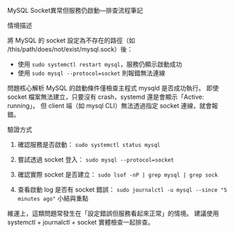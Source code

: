 MySQL Socket異常但服務仍啟動—排查流程筆記


情境描述


將 MySQL 的 socket 設定為不存在的路徑（如 /this/path/does/not/exist/mysql.sock）後：
- 使用 `sudo systemctl restart mysql`，服務仍顯示啟動成功
- 使用 `sudo mysql --protocol=socket` 則報錯無法連線

問題核心解析
MySQL 的啟動條件僅檢查主程式 mysqld 是否成功執行。
即使 socket 檔案無法建立，只要沒有 crash，systemd 還是會顯示「Active: running」。
但 client 端（如 mysql CLI）無法透過指定 socket 連線，就會報錯。

驗證方式
1. 確認服務是否啟動：
 `sudo systemctl status mysql`
2. 嘗試透過 socket 登入：
 `sudo mysql --protocol=socket`
3. 確認實際 socket 是否建立：
 `sudo lsof -nP | grep mysql | grep sock`

4. 查看啟動 log 是否有 socket 錯誤：
 `sudo journalctl -u mysql --since "5 minutes ago"`
小結與重點

維運上，這類問題常發生在「設定錯誤但服務看起來正常」的情境。
建議使用 systemctl + journalctl + socket 實體檢查一起排查。